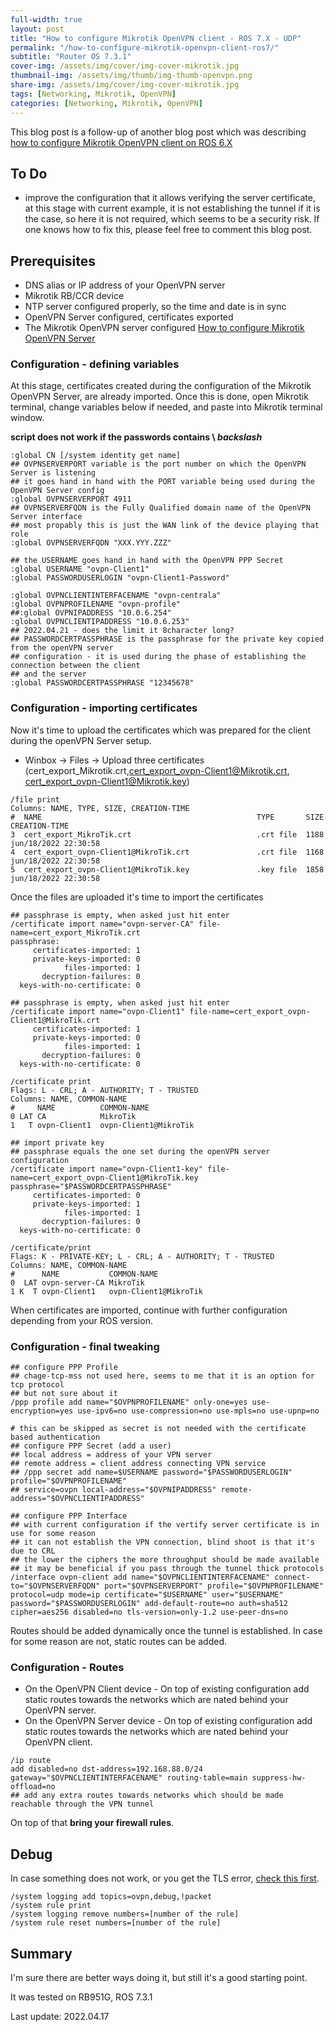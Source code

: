 ```yaml
---
full-width: true
layout: post
title: "How to configure Mikrotik OpenVPN client - ROS 7.X - UDP"
permalink: "/how-to-configure-mikrotik-openvpn-client-ros7/"
subtitle: "Router OS 7.3.1"
cover-img: /assets/img/cover/img-cover-mikrotik.jpg
thumbnail-img: /assets/img/thumb/img-thumb-openvpn.png
share-img: /assets/img/cover/img-cover-mikrotik.jpg
tags: [Networking, Mikrotik, OpenVPN]
categories: [Networking, Mikrotik, OpenVPN]
---
```

This blog post is a follow-up of another blog post which was describing [how to configure Mikrotik OpenVPN client on ROS 6.X](https://makeitcloudy.pl/how-to-configure-mikrotik-openvpn-client-ros6/)

## To Do

+ improve the configuration that it allows verifying the server certificate, at this stage with current example, it is not establishing the tunnel if it is the case, so here it is not required, which seems to be a security risk. If one knows how to fix this, please feel free to comment this blog post.

## Prerequisites

+ DNS alias or IP address of your OpenVPN server
+ Mikrotik RB/CCR device
+ NTP server configured properly, so the time and date is in sync
+ OpenVPN Server configured, certificates exported
+ The Mikrotik OpenVPN server configured [How to configure Mikrotik OpenVPN Server](https://makeitcloudy.pl/how-to-configure-mikrotik-openvpn-server/)

### Configuration - defining variables

At this stage, certificates created during the configuration of the Mikrotik OpenVPN Server, are already imported. Once this is done, open Mikrotik terminal, change variables below if needed, and paste into Mikrotik terminal window.

**script does not work if the passwords contains \ *backslash***

```shell
:global CN [/system identity get name]
## OVPNSERVERPORT variable is the port number on which the OpenVPN Server is listening
## it goes hand in hand with the PORT variable being used during the OpenVPN Server config
:global OVPNSERVERPORT 4911
## OVPNSERVERFQDN is the Fully Qualified domain name of the OpenVPN Server interface
## most propably this is just the WAN link of the device playing that role
:global OVPNSERVERFQDN "XXX.YYY.ZZZ"

## the USERNAME goes hand in hand with the OpenVPN PPP Secret
:global USERNAME "ovpn-Client1"
:global PASSWORDUSERLOGIN "ovpn-Client1-Password"

:global OVPNCLIENTINTERFACENAME "ovpn-centrala"
:global OVPNPROFILENAME "ovpn-profile"
##:global OVPNIPADDRESS "10.0.6.254"
:global OVPNCLIENTIPADDRESS "10.0.6.253"
## 2022.04.21 - does the limit it 8character long?
## PASSWORDCERTPASSPHRASE is the passphrase for the private key copied from the openVPN server
## configuration - it is used during the phase of establishing the connection between the client
## and the server
:global PASSWORDCERTPASSPHRASE "12345678"
```

### Configuration - importing certificates

Now it's time to upload the certificates which was prepared for the client during the openVPN Server setup.

+ Winbox -> Files -> Upload three certificates (cert_export_Mikrotik.crt,cert_export_ovpn-Client1@Mikrotik.crt, cert_export_ovpn-Client1@Mikrotik.key)

```shell
/file print 
Columns: NAME, TYPE, SIZE, CREATION-TIME
#  NAME                                                TYPE       SIZE      CREATION-TIME       
3  cert_export_MikroTik.crt                            .crt file  1188      jun/18/2022 22:30:58
4  cert_export_ovpn-Client1@MikroTik.crt               .crt file  1168      jun/18/2022 22:30:58
5  cert_export_ovpn-Client1@MikroTik.key               .key file  1858      jun/18/2022 22:30:58
```

Once the files are uploaded it's time to import the certificates

```shell
## passphrase is empty, when asked just hit enter
/certificate import name="ovpn-server-CA" file-name=cert_export_MikroTik.crt
passphrase: 
     certificates-imported: 1
     private-keys-imported: 0
            files-imported: 1
       decryption-failures: 0
  keys-with-no-certificate: 0

## passphrase is empty, when asked just hit enter
/certificate import name="ovpn-Client1" file-name=cert_export_ovpn-Client1@MikroTik.crt
     certificates-imported: 1
     private-keys-imported: 0
            files-imported: 1
       decryption-failures: 0
  keys-with-no-certificate: 0

/certificate print 
Flags: L - CRL; A - AUTHORITY; T - TRUSTED
Columns: NAME, COMMON-NAME
#     NAME          COMMON-NAME          
0 LAT CA            MikroTik             
1   T ovpn-Client1  ovpn-Client1@MikroTik

## import private key
## passphrase equals the one set during the openVPN server configuration
/certificate import name="ovpn-Client1-key" file-name=cert_export_ovpn-Client1@MikroTik.key passphrase="$PASSWORDCERTPASSPHRASE"
     certificates-imported: 0
     private-keys-imported: 1
            files-imported: 1
       decryption-failures: 0
  keys-with-no-certificate: 0

/certificate/print 
Flags: K - PRIVATE-KEY; L - CRL; A - AUTHORITY; T - TRUSTED
Columns: NAME, COMMON-NAME
#      NAME           COMMON-NAME          
0  LAT ovpn-server-CA MikroTik             
1 K  T ovpn-Client1   ovpn-Client1@MikroTik
```

When certificates are imported, continue with further configuration depending from your ROS version.

### Configuration - final tweaking

```shell
## configure PPP Profile
## chage-tcp-mss not used here, seems to me that it is an option for tcp protocol
## but not sure about it
/ppp profile add name="$OVPNPROFILENAME" only-one=yes use-encryption=yes use-ipv6=no use-compression=no use-mpls=no use-upnp=no

# this can be skipped as secret is not needed with the certificate based authentication
## configure PPP Secret (add a user)
## local address = address of your VPN server
## remote address = client address connecting VPN service
## /ppp secret add name=$USERNAME password="$PASSWORDUSERLOGIN" profile="$OVPNPROFILENAME"
## service=ovpn local-address="$OVPNIPADDRESS" remote-address="$OVPNCLIENTIPADDRESS"

## configure PPP Interface
## with current configuration if the vertify server certificate is in use for some reason
## it can not establish the VPN connection, blind shoot is that it's due to CRL
## the lower the ciphers the more throughput should be made available
## it may be beneficial if you pass through the tunnel thick protocols
/interface ovpn-client add name="$OVPNCLIENTINTERFACENAME" connect-to="$OVPNSERVERFQDN" port="$OVPNSERVERPORT" profile="$OVPNPROFILENAME" protocol=udp mode=ip certificate="$USERNAME" user="$USERNAME" password="$PASSWORDUSERLOGIN" add-default-route=no auth=sha512 cipher=aes256 disabled=no tls-version=only-1.2 use-peer-dns=no
```

Routes should be added dynamically once the tunnel is established. In case for some reason are not, static routes can be added.

### Configuration - Routes

+ On the OpenVPN Client device - On top of existing configuration add static routes towards the networks which are nated behind your OpenVPN server.
+ On the OpenVPN Server device - On top of existing configuration add static routes towards the networks which are nated behind your OpenVPN client. 

```shell
/ip route
add disabled=no dst-address=192.168.88.0/24 gateway="$OVPNCLIENTINTERFACENAME" routing-table=main suppress-hw-offload=no
## add any extra routes towards networks which should be made reachable through the VPN tunnel
```

On top of that **bring your firewall rules**.

## Debug

In case something does not work, or you get the TLS error, [check this first](https://openvpn.net/faq/tls-error-tls-key-negotiation-failed-to-occur-within-60-seconds-check-your-network-connectivity/).

```shell
/system logging add topics=ovpn,debug,!packet
/system rule print
/system logging remove numbers=[number of the rule]
/system rule reset numbers=[number of the rule]
```

## Summary

I'm sure there are better ways doing it, but still it's a good starting point.

It was tested on RB951G, ROS 7.3.1

Last update: 2022.04.17
